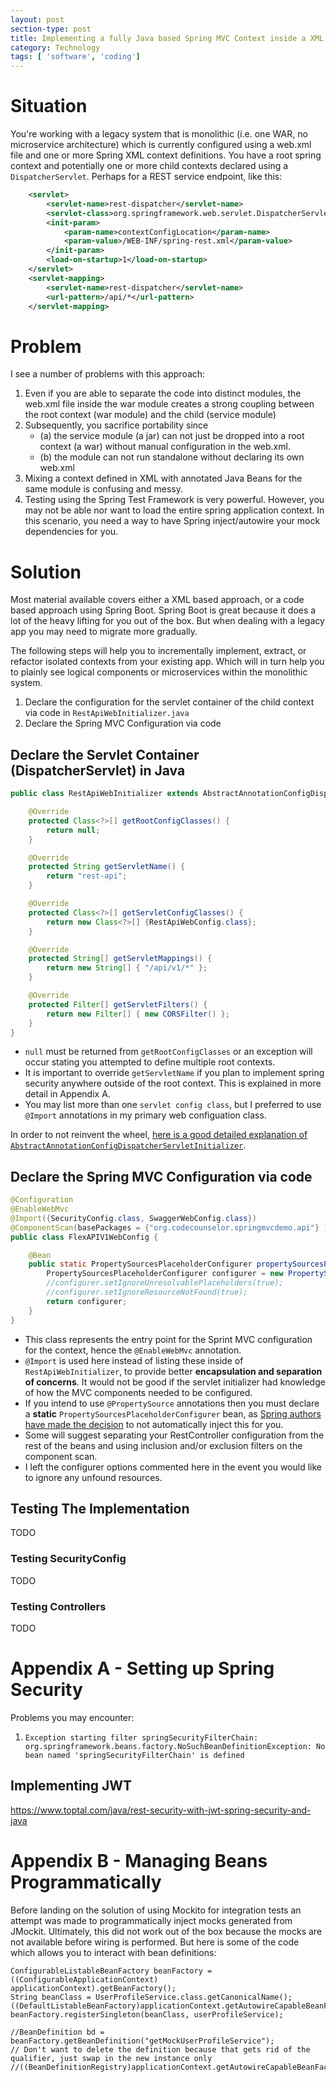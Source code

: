 ```yaml
---
layout: post
section-type: post
title: Implementing a fully Java based Spring MVC Context inside a XML based root context
category: Technology
tags: [ 'software', 'coding']
---
```


# Situation

You're working with a legacy system that is monolithic (i.e. one WAR, no microservice architecture) which is currently configured using a web.xml file and one or more Spring XML context definitions.  You have a root spring context and potentially one or more child contexts declared using a `DispatcherServlet`.  Perhaps for a REST service endpoint, like this:

```xml
    <servlet>
        <servlet-name>rest-dispatcher</servlet-name>
        <servlet-class>org.springframework.web.servlet.DispatcherServlet</servlet-class>
        <init-param>
        	<param-name>contextConfigLocation</param-name>
        	<param-value>/WEB-INF/spring-rest.xml</param-value>
        </init-param>
        <load-on-startup>1</load-on-startup>
    </servlet>
    <servlet-mapping>
        <servlet-name>rest-dispatcher</servlet-name>
        <url-pattern>/api/*</url-pattern>
    </servlet-mapping>
```

# Problem

I see a number of problems with this approach:

1. Even if you are able to separate the code into distinct modules, the web.xml file inside the war module creates a strong coupling between the root context (war module) and the child (service module)
1. Subsequently, you sacrifice portability since
    - (a) the service module (a jar) can not just be dropped into a root context (a war) without manual configuration in the web.xml.
    - (b) the module can not run standalone without declaring its own web.xml
1. Mixing a context defined in XML with annotated Java Beans for the same module is confusing and messy.
1. Testing using the Spring Test Framework is very powerful.  However, you may not be able nor want to load the entire spring application context.  In this scenario, you need a way to have Spring inject/autowire your mock dependencies for you.


# Solution

Most material available covers either a XML based approach, or a code based approach using Spring Boot.  Spring Boot is great because it does a lot of the heavy lifting for you out of the box.  But when dealing with a legacy app you may need to migrate more gradually.  

The following steps will help you to incrementally implement, extract, or refactor isolated contexts from your existing app.  Which will in turn help you to plainly see logical components or microservices within the monolithic system.

1. Declare the configuration for the servlet container of the child context via code in `RestApiWebInitializer.java`
2. Declare the Spring MVC Configuration via code


## Declare the Servlet Container (DispatcherServlet) in Java

```java
public class RestApiWebInitializer extends AbstractAnnotationConfigDispatcherServletInitializer {

    @Override
    protected Class<?>[] getRootConfigClasses() {
        return null;
    }

    @Override
    protected String getServletName() {
        return "rest-api";
    }

    @Override
    protected Class<?>[] getServletConfigClasses() {
        return new Class<?>[] {RestApiWebConfig.class};
    }

    @Override
    protected String[] getServletMappings() {
        return new String[] { "/api/v1/*" };
    }

    @Override
    protected Filter[] getServletFilters() {
        return new Filter[] { new CORSFilter() };
    }
}
```

* `null` must be returned from `getRootConfigClasses` or an exception will occur stating you attempted to define multiple root contexts.
* It is important to override `getServletName` if you plan to implement spring security anywhere outside of the root context.  This is explained in more detail in Appendix A.
* You may list more than one `servlet config class`, but I preferred to use `@Import` annotations in my primary web configuation class.

In order to not reinvent the wheel, [here is a good detailed explanation of `AbstractAnnotationConfigDispatcherServletInitializer`](http://joshlong.com/jl/blogPost/simplified_web_configuration_with_spring.html).

## Declare the Spring MVC Configuration via code

```java
@Configuration
@EnableWebMvc
@Import({SecurityConfig.class, SwaggerWebConfig.class})
@ComponentScan(basePackages = {"org.codecounselor.springmvcdemo.api"} )
public class FlexAPIV1WebConfig {

    @Bean
    public static PropertySourcesPlaceholderConfigurer propertySourcesPlaceholderConfigurer() {
        PropertySourcesPlaceholderConfigurer configurer = new PropertySourcesPlaceholderConfigurer();
        //configurer.setIgnoreUnresolvablePlaceholders(true);
        //configurer.setIgnoreResourceNotFound(true);
        return configurer;
    }
}
```

* This class represents the entry point for the Sprint MVC configuration for the context, hence the `@EnableWebMvc` annotation.
* `@Import` is used here instead of listing these inside of `RestApiWebInitializer`, to provide better **encapsulation and separation of concerns**.  It would not be good if the servlet initializer had knowledge of how the MVC components needed to be configured.
* If you intend to use `@PropertySource` annotations then you must declare a **static** `PropertySourcesPlaceholderConfigurer` bean, as  [Spring authors have made the decision](https://jira.spring.io/browse/SPR-8539) to not automatically inject this for you.
* Some will suggest separating your RestController configuration from the rest of the beans and using inclusion and/or exclusion filters on the component scan.
* I left the configurer options commented here in the event you would like to ignore any unfound resources.

## Testing The Implementation
TODO

### Testing SecurityConfig
TODO

### Testing Controllers
TODO

# Appendix A - Setting up Spring Security

Problems you may encounter:

1. `Exception starting filter springSecurityFilterChain: org.springframework.beans.factory.NoSuchBeanDefinitionException: No bean named 'springSecurityFilterChain' is defined`

## Implementing JWT


https://www.toptal.com/java/rest-security-with-jwt-spring-security-and-java

# Appendix B - Managing Beans Programmatically

Before landing on the solution of using Mockito for integration tests an attempt was made to programmatically
inject mocks generated from JMockit.  Ultimately, this did not work out of the box because the mocks are not available
before wiring is performed.  But here is some of the code which allows you to interact with bean definitions:

```
ConfigurableListableBeanFactory beanFactory = ((ConfigurableApplicationContext) applicationContext).getBeanFactory();
String beanClass = UserProfileService.class.getCanonicalName();
((DefaultListableBeanFactory)applicationContext.getAutowireCapableBeanFactory()).destroySingleton(beanClass);
beanFactory.registerSingleton(beanClass, userProfileService);

//BeanDefinition bd = beanFactory.getBeanDefinition("getMockUserProfileService");
// Don't want to delete the definition because that gets rid of the qualifier, just swap in the new instance only
//((BeanDefinitionRegistry)applicationContext.getAutowireCapableBeanFactory()).removeBeanDefinition("getMockUserProfileService");
```
